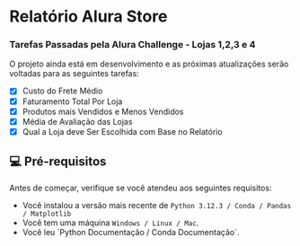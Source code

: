 # Relatório Alura Store

> 

### Tarefas Passadas pela Alura Challenge - Lojas 1,2,3 e 4

O projeto ainda está em desenvolvimento e as próximas atualizações serão voltadas para as seguintes tarefas:

- [x] Custo do Frete Médio 
- [x] Faturamento Total Por Loja
- [x] Produtos mais Vendidos e Menos Vendidos
- [x] Média de Avaliação das Lojas
- [x] Qual a Loja deve Ser Escolhida com Base no Relatório 

## 💻 Pré-requisitos

Antes de começar, verifique se você atendeu aos seguintes requisitos:

- Você instalou a versão mais recente de `Python 3.12.3 / Conda / Pandas / Matplotlib `
- Você tem uma máquina `Windows / Linux / Mac`.
- Você leu `Python Documentação / Conda Documentação´.
